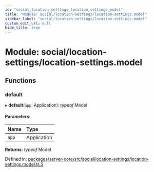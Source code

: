 ```yaml
---
id: "social_location_settings_location_settings_model"
title: "Module: social/location-settings/location-settings.model"
sidebar_label: "social/location-settings/location-settings.model"
custom_edit_url: null
hide_title: true
---
```


# Module: social/location-settings/location-settings.model

## Functions

### default

▸ **default**(`app`: Application): *typeof* Model

#### Parameters:

Name | Type |
:------ | :------ |
`app` | Application |

**Returns:** *typeof* Model

Defined in: [packages/server-core/src/social/location-settings/location-settings.model.ts:5](https://github.com/xr3ngine/xr3ngine/blob/65dfcf39a/packages/server-core/src/social/location-settings/location-settings.model.ts#L5)
